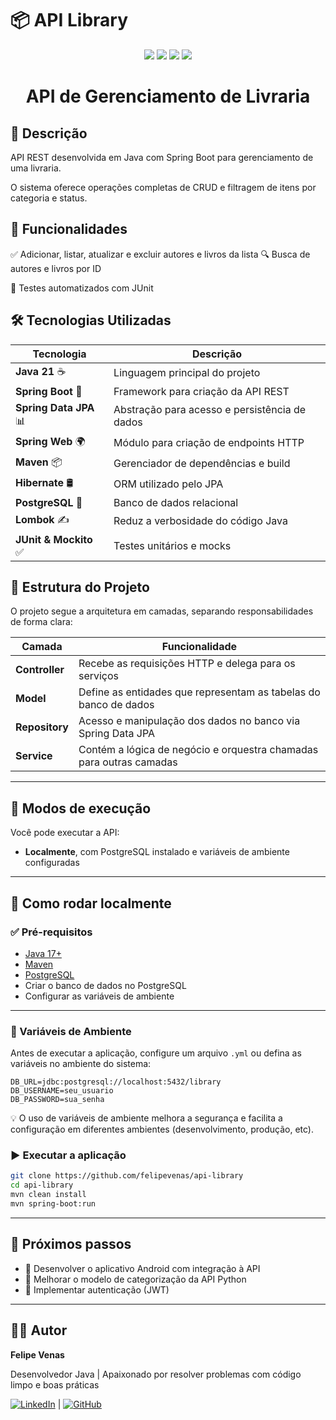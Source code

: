 # 📦 API Library

<p align="center">
  <img src="https://img.shields.io/badge/Java-ED8B00?style=for-the-badge&logo=java&logoColor=white"/>
  <img src="https://img.shields.io/badge/Spring_Boot-6DB33F?style=for-the-badge&logo=spring-boot&logoColor=white"/>
  <img src="https://img.shields.io/badge/Hibernate-59666C?style=for-the-badge&logo=hibernate&logoColor=white"/>
  <img src="https://img.shields.io/badge/PostgreSQL-316192?style=for-the-badge&logo=postgresql&logoColor=white"/>
</p>

<h1 align="center"> API de Gerenciamento de Livraria </h1>

## 📌 Descrição

API REST desenvolvida em Java com Spring Boot para gerenciamento de uma livraria.

O sistema oferece operações completas de CRUD e filtragem de itens por categoria e status.

## 🚀 Funcionalidades

✅ Adicionar, listar, atualizar e excluir autores e livros da lista
🔍 Busca de autores e livros por ID

🧪 Testes automatizados com JUnit

## 🛠 Tecnologias Utilizadas

| Tecnologia      |	Descrição |
|-----------------|-----------|
| **Java 21** ☕	| Linguagem principal do projeto |
| **Spring Boot** 🌱 | Framework para criação da API REST |
| **Spring Data JPA** 📊 |	Abstração para acesso e persistência de dados |
| **Spring Web** 🌍 |	Módulo para criação de endpoints HTTP |
| **Maven** 📦 |	Gerenciador de dependências e build |
| **Hibernate** 🛢️ | ORM utilizado pelo JPA |
| **PostgreSQL** 🐘 |	Banco de dados relacional |
| **Lombok** ✍️ |	Reduz a verbosidade do código Java |
| **JUnit & Mockito** ✅ |	Testes unitários e mocks |

## 📁 Estrutura do Projeto

O projeto segue a arquitetura em camadas, separando responsabilidades de forma clara:

| Camada         | Funcionalidade                                                      |
|----------------|---------------------------------------------------------------------|
| **Controller** | Recebe as requisições HTTP e delega para os serviços                |
| **Model**      | Define as entidades que representam as tabelas do banco de dados    |
| **Repository** | Acesso e manipulação dos dados no banco via Spring Data JPA         |
| **Service**    | Contém a lógica de negócio e orquestra chamadas para outras camadas |

---

## 🧪 Modos de execução

Você pode executar a API:
- **Localmente**, com PostgreSQL instalado e variáveis de ambiente configuradas
  
---

## 🚀 Como rodar localmente

### ✅ Pré-requisitos

- [Java 17+](https://www.oracle.com/java/technologies/javase/jdk17-archive-downloads.html)
- [Maven](https://maven.apache.org/download.cgi)
- [PostgreSQL](https://www.postgresql.org/download/)
- Criar o banco de dados no PostgreSQL
- Configurar as variáveis de ambiente
---

### 🔐 Variáveis de Ambiente

Antes de executar a aplicação, configure um arquivo `.yml` ou defina as variáveis no ambiente do sistema:

```
DB_URL=jdbc:postgresql://localhost:5432/library
DB_USERNAME=seu_usuario
DB_PASSWORD=sua_senha
```
💡 O uso de variáveis de ambiente melhora a segurança e facilita a configuração em diferentes ambientes (desenvolvimento, produção, etc).


### ▶️ Executar a aplicação

```bash
git clone https://github.com/felipevenas/api-library
cd api-library
mvn clean install
mvn spring-boot:run
```

---

## 📌 Próximos passos

- 🔨 Desenvolver o aplicativo Android com integração à API
- 🧠 Melhorar o modelo de categorização da API Python
- 🔐 Implementar autenticação (JWT)
---

## 👨‍💻 Autor

**Felipe Venas**

Desenvolvedor Java | Apaixonado por resolver problemas com código limpo e boas práticas

[![LinkedIn](https://img.shields.io/badge/LinkedIn-Perfil-blue?logo=linkedin)](https://www.linkedin.com/in/felipevenas/) | [![GitHub](https://img.shields.io/badge/GitHub-Perfil-black?logo=github)](https://github.com/felipevenas)
